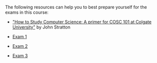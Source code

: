 The following resources can help you to best prepare yourself for the exams in this course:

 - ["How to Study Computer Science: A primer for COSC 101 at Colgate University"](howtostudy) by John Stratton <br/>

 - [Exam 1](exam1)
 - [Exam 2](exam2)
 - [Exam 3](exam3)